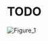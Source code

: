 # TODO
![Figure_1](https://github.com/shikhir-arora/sdft/assets/8797918/9a2c7dce-02b2-4d41-bb1c-d4f2955f34e3)
